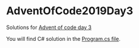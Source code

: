 # AdventOfCode2019Day3
Solutions for [Advent of code day 3](https://adventofcode.com/2019/day/3)

You will find C# solution in the [Program.cs file](https://github.com/Sefan90/AdventOfCode2019/blob/master/AdventOfCode2019Day3/Program.cs).